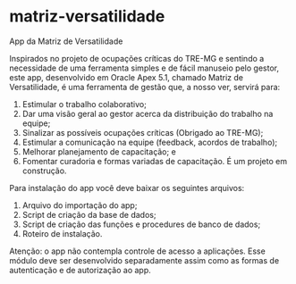 # matriz-versatilidade
App da Matriz de Versatilidade

Inspirados no projeto de ocupações críticas do TRE-MG e sentindo a necessidade de uma ferramenta simples e de fácil manuseio pelo gestor, este app, desenvolvido em Oracle Apex 5.1, chamado Matriz de Versatilidade, é uma ferramenta de gestão que, a nosso ver, servirá para:
1) Estimular o trabalho colaborativo;
2) Dar uma visão geral ao gestor acerca da distribuição do trabalho na equipe;
3) Sinalizar as possíveis ocupações críticas (Obrigado ao TRE-MG);
4) Estimular a comunicação na equipe (feedback, acordos de trabalho);
5)  Melhorar planejamento de capacitação; e 
6) Fomentar curadoria e formas variadas de capacitação.
É um projeto em construção. 

Para instalação do app você deve baixar os seguintes arquivos:
1) Arquivo do importação do app;
2) Script de criação da base de dados;
3) Script de criação das funções e procedures de banco de dados;
4) Roteiro de instalação.

Atenção: o app não contempla controle de acesso a aplicações. Esse módulo deve ser desenvolvido separadamente assim como as formas de autenticação e de autorização ao app.
